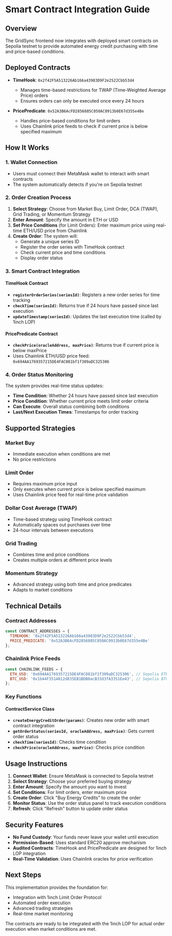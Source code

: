 # Smart Contract Integration Guide

## Overview

The GridSync frontend now integrates with deployed smart contracts on Sepolia testnet to provide automated energy credit purchasing with time and price-based conditions.

## Deployed Contracts

- **TimeHook**: `0x2f42F5A513226Ab166a43983D9F2e2522Cbb53d4`
  - Manages time-based restrictions for TWAP (Time-Weighted Average Price) orders
  - Ensures orders can only be executed once every 24 hours
  
- **PricePredicate**: `0x52A3B6AcFD2856885C050AC0913b0E67d355e4Be`
  - Handles price-based conditions for limit orders
  - Uses Chainlink price feeds to check if current price is below specified maximum

## How It Works

### 1. Wallet Connection
- Users must connect their MetaMask wallet to interact with smart contracts
- The system automatically detects if you're on Sepolia testnet

### 2. Order Creation Process
1. **Select Strategy**: Choose from Market Buy, Limit Order, DCA (TWAP), Grid Trading, or Momentum Strategy
2. **Enter Amount**: Specify the amount in ETH or USD
3. **Set Price Conditions** (for Limit Orders): Enter maximum price using real-time ETH/USD price from Chainlink
4. **Create Order**: The system will:
   - Generate a unique series ID
   - Register the order series with TimeHook contract
   - Check current price and time conditions
   - Display order status

### 3. Smart Contract Integration

#### TimeHook Contract
- **`registerOrderSeries(seriesId)`**: Registers a new order series for time tracking
- **`checkTime(seriesId)`**: Returns true if 24 hours have passed since last execution
- **`updateTimestamp(seriesId)`**: Updates the last execution time (called by 1inch LOP)

#### PricePredicate Contract
- **`checkPrice(oracleAddress, maxPrice)`**: Returns true if current price is below maxPrice
- Uses Chainlink ETH/USD price feed: `0x694AA1769357215DE4FAC081bf1f309aDC325306`

### 4. Order Status Monitoring
The system provides real-time status updates:
- **Time Condition**: Whether 24 hours have passed since last execution
- **Price Condition**: Whether current price meets limit order criteria
- **Can Execute**: Overall status combining both conditions
- **Last/Next Execution Times**: Timestamps for order tracking

## Supported Strategies

### Market Buy
- Immediate execution when conditions are met
- No price restrictions

### Limit Order
- Requires maximum price input
- Only executes when current price is below specified maximum
- Uses Chainlink price feed for real-time price validation

### Dollar Cost Average (TWAP)
- Time-based strategy using TimeHook contract
- Automatically spaces out purchases over time
- 24-hour intervals between executions

### Grid Trading
- Combines time and price conditions
- Creates multiple orders at different price levels

### Momentum Strategy
- Advanced strategy using both time and price predicates
- Adapts to market conditions

## Technical Details

### Contract Addresses
```javascript
const CONTRACT_ADDRESSES = {
  TIMEHOOK: '0x2f42F5A513226Ab166a43983D9F2e2522Cbb53d4',
  PRICE_PREDICATE: '0x52A3B6AcFD2856885C050AC0913b0E67d355e4Be'
};
```

### Chainlink Price Feeds
```javascript
const CHAINLINK_FEEDS = {
  ETH_USD: '0x694AA1769357215DE4FAC081bf1f309aDC325306', // Sepolia ETH/USD
  BTC_USD: '0x1b44F3514812d835EB1BDB0acB33d3fA3351Ee43', // Sepolia BTC/USD
};
```

### Key Functions

#### ContractService Class
- **`createEnergyCreditOrder(params)`**: Creates new order with smart contract integration
- **`getOrderStatus(seriesId, oracleAddress, maxPrice)`**: Gets current order status
- **`checkTime(seriesId)`**: Checks time condition
- **`checkPrice(oracleAddress, maxPrice)`**: Checks price condition

## Usage Instructions

1. **Connect Wallet**: Ensure MetaMask is connected to Sepolia testnet
2. **Select Strategy**: Choose your preferred buying strategy
3. **Enter Amount**: Specify the amount you want to invest
4. **Set Conditions**: For limit orders, enter maximum price
5. **Create Order**: Click "Buy Energy Credits" to create the order
6. **Monitor Status**: Use the order status panel to track execution conditions
7. **Refresh**: Click "Refresh" button to update order status

## Security Features

- **No Fund Custody**: Your funds never leave your wallet until execution
- **Permission-Based**: Uses standard ERC20 approve mechanism
- **Audited Contracts**: TimeHook and PricePredicate are designed for 1inch LOP integration
- **Real-Time Validation**: Uses Chainlink oracles for price verification

## Next Steps

This implementation provides the foundation for:
- Integration with 1inch Limit Order Protocol
- Automated order execution
- Advanced trading strategies
- Real-time market monitoring

The contracts are ready to be integrated with the 1inch LOP for actual order execution when market conditions are met. 